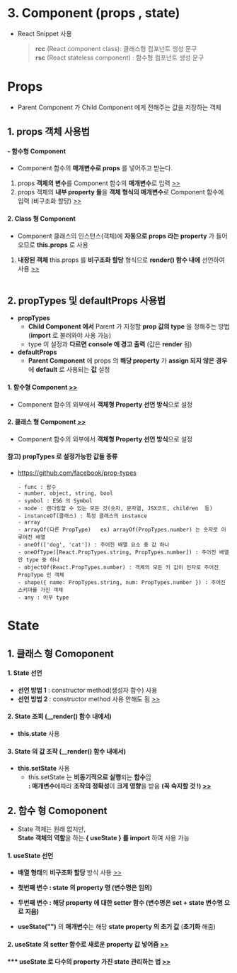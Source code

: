 # 3. Component (props , state)

- React Snippet 사용
    > **rcc** (React component class): 클래스형 컴포넌트 생성 문구   
    > **rsc** (React stateless component) : 함수형 컴포넌트 생성 문구


# Props
 - Parent Component 가 Child Component 에게 전해주는 값을 저장하는 객체

 ## 1. props 객체 사용법
 #### - 함수형 Component
  - Component 함수의 **매개변수로 props** 를 넣어주고 받는다.
   1. props **객체의 변수**를 Component 함수의 **매개변수**로 입력 [>>](https://github.com/seong7/React_study/blob/master/src/3.Component/Props_fn.js#L5)
   2. props 객체의 **내부 property 들**을 **객체 형식의 매개변수**로 Component 함수에 입력 (비구조화 할당) [>>](https://github.com/seong7/React_study/blob/master/src/3.Component/Props_fn.js#L18)

  #### 2. Class 형 Component
  - Component 클래스의 인스턴스(객체)에 **자동으로 props 라는 property** 가 들어오므로 **this.props** 로 사용
   1. **내장된 객체** this.props 를 **비구조화 할당** 형식으로 **render() 함수 내에** 선언하여 사용 [>>](https://github.com/seong7/React_study/blob/master/src/3.Component/Props_cl.js#L15)
<br/><br/>

 ## 2. propTypes 및 defaultProps 사용법
   - **propTypes**   
     - **Child Component 에서** Parent 가 지정할 **prop 값의 type** 을 정해주는 방법 (**import** 로 불러와야 사용 가능)   
     - type 이 설정과 **다르면** **console 에 경고 출력** (값은 **render** 됨) 
   - **defaultProps**   
     - **Parent Component** 에 props 의 **해당 property** 가 **assign 되지 않은 경우**에 **default** 로 사용되는 **값** 설정

  #### 1. 함수형 Component [>>](./Props_fn.js)
   - Component 함수의 외부에서 **객체형 Property 선언 방식**으로 설정

  #### 2. 클래스 형 Component [>>](./Props_cl.js)
   - Component 함수의 외부에서 **객체형 Property 선언 방식**으로 설정

  #### 참고) propTypes 로 설정가능한 값들 종류
  - https://github.com/facebook/prop-types

        - func : 함수   
        - number, object, string, bool
        - symbol : ES6 의 Symbol
        - node : 렌더링할 수 있는 모든 것(숫자, 문자열, JSX코드, children  등)
        - instanceOf(클래스) : 특정 클래스의 instance
        - array
        - arrayOf(다른 PropType)   ex) arrayOf(PropTypes.number) 는 숫자로 이루어진 배열
        - oneOf(['dog', 'cat']) : 주어진 배열 요소 중 값 하나
        - oneOfType([React.PropTypes.string, PropTypes.number]) : 주어진 배열 안 type 중 하나
        - objectOf(React.PropTypes.number) : 객체의 모든 키 값이 인자로 주어진 PropType 인 객체
        - shape({ name: PropTypes.string, num: PropTypes.number }) : 주어진 스키마를 가진 객체
        - any : 아무 type


# State
## 1. 클래스 형 Comoponent 
 #### 1. State 선언
  - **선언 방법 1** : constructor method(생성자 함수) 사용
  - **선언 방법 2** : constructor method 사용 안해도 됨 [>>](https://github.com/seong7/React_study/blob/master/src/3.Component/State_cl.js#L3)

 #### 2. State 조회 (__render() 함수 내에서)
  - **this.state** 사용

 #### 3. State 의 값 조작 (__render() 함수 내에서)
  - **this.setState** 사용
    - this.setState 는 **비동기적으로 실행**되는 **함수**임   
      **: 매개변수**에따라 **조작의 정확성**이 **크게 영향**을 받음 **(꼭 숙지할 것 !) [>>](https://github.com/seong7/React_study/blob/master/src/3.Component/State_cl.js#L38)**

## 2. 함수 형 Comoponent 
  - State 객체는 원래 없지만,   
    **State 객체의 역할**을 하는 **{ useState } 를 import** 하여 사용 가능
  
  #### 1. useState 선언
  - **배열 형태**의 **비구조화 할당** 방식 사용 [>>](https://github.com/seong7/React_study/blob/master/src/3.Component/UseState_fn.js#L4)

  - **첫번째 변수 : state 의 property 명 (변수명은 임의)**   
  - **두번째 변수 : 해당 property 에 대한 setter 함수 (변수명은 set + state 변수명 으로 지음)**
  - **useState("")** 의 **매개변수**는 해당 **state property 의 초기 값** (**초기화** 해줌)

  #### 2. useState 의 setter 함수로 새로운 property 값 넣어줌 [>>](https://github.com/seong7/React_study/blob/master/src/3.Component/UseState_fn.js#L15)

  #### *** useState 로 다수의 property 가진 state 관리하는 법 [>>](./4.Event/HandlerForm_fn.js) 